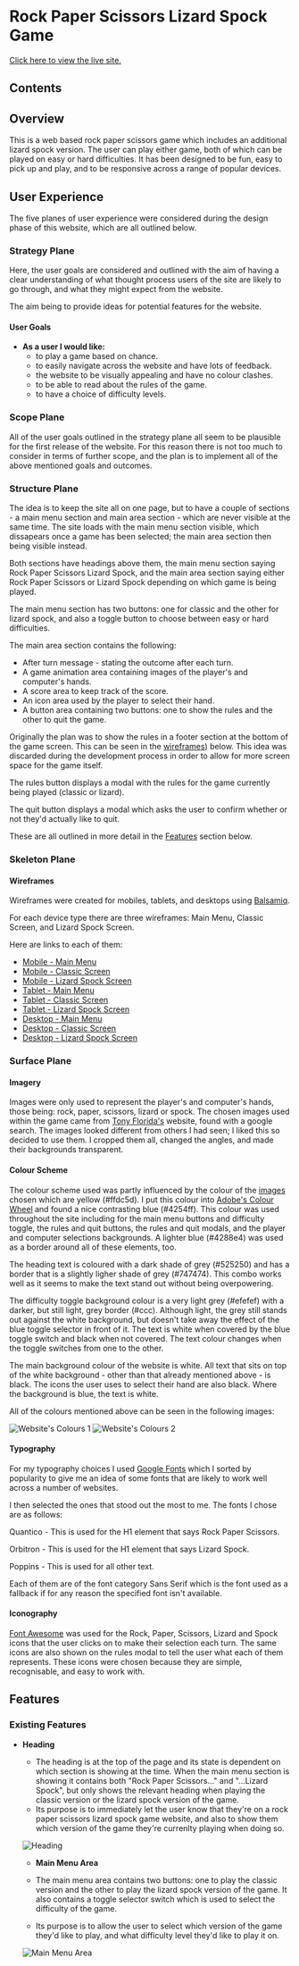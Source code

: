 # Rock Paper Scissors Lizard Spock Game

[Click here to view the live site.](https://ashfoster.github.io/rps-lizard-spock/)

## Contents

## Overview

This is a web based rock paper scissors game which includes an additional lizard spock version. The user can play either game, both of which can be played on easy or hard difficulties. It has been designed to be fun, easy to pick up and play, and to be responsive across a range of popular devices.

## User Experience

The five planes of user experience were considered during the design phase of this website, which are all outlined below.

### Strategy Plane

Here, the user goals are considered and outlined with the aim of having a clear understanding of what thought process users of the site are likely to go through, and what they might expect from the website. 

The aim being to provide ideas for potential features for the website.

#### User Goals
  - __As a user I would like:__
      - to play a game based on chance.
      - to easily navigate across the website and have lots of feedback.
      - the website to be visually appealing and have no colour clashes.
      - to be able to read about the rules of the game.
      - to have a choice of difficulty levels.

### Scope Plane

All of the user goals outlined in the strategy plane all seem to be plausible for the first release of the website. For this reason there is not too much to consider in terms of further scope, and the plan is to implement all of the above mentioned goals and outcomes.

### Structure Plane

The idea is to keep the site all on one page, but to have a couple of sections - a main menu section and main area section - which are never visible at the same time. The site loads with the main menu section visible, which dissapears once a game has been selected; the main area section then being visible instead.

Both sections have headings above them, the main menu section saying Rock Paper Scissors Lizard Spock, and the main area section saying either Rock Paper Scissors or Lizard Spock depending on which game is being played.

The main menu section has two buttons: one for classic and the other for lizard spock, and also a toggle button to choose between easy or hard difficulties.

The main area section contains the following:
- After turn message - stating the outcome after each turn.
- A game animation area containing images of the player's and computer's hands. 
- A score area to keep track of the score.
- An icon area used by the player to select their hand.
- A button area containing two buttons: one to show the rules and the other to quit the game.

Originally the plan was to show the rules in a footer section at the bottom of the game screen. This can be seen in the [wireframes](#wireframes)) below. This idea was discarded during the development process in order to allow for more screen space for the game itself.

The rules button displays a modal with the rules for the game currently being played (classic or lizard).

The quit button displays a modal which asks the user to confirm whether or not they'd actually like to quit.

These are all outlined in more detail in the [Features](#features) section below.

### Skeleton Plane

#### Wireframes

Wireframes were created for mobiles, tablets, and desktops using [Balsamiq](https://balsamiq.com/).

For each device type there are three wireframes: Main Menu, Classic Screen, and Lizard Spock Screen.

Here are links to each of them:

- [Mobile - Main Menu](assets/wireframes/mobile-menu.pdf)
- [Mobile - Classic Screen](assets/wireframes/mobile-classic.pdf)
- [Mobile - Lizard Spock Screen](assets/wireframes/mobile-lizard.pdf)
- [Tablet - Main Menu](assets/wireframes/tablet-menu.pdf)
- [Tablet - Classic Screen](assets/wireframes/tablet-classic.pdf)
- [Tablet - Lizard Spock Screen](assets/wireframes/tablet-lizard.pdf)
- [Desktop - Main Menu](assets/wireframes/desktop-menu.pdf)
- [Desktop - Classic Screen](assets/wireframes/desktop-classic.pdf)
- [Desktop - Lizard Spock Screen](assets/wireframes/desktop-lizard.pdf)

### Surface Plane

#### Imagery

Images were only used to represent the player's and computer's hands, those being: rock, paper, scissors, lizard or spock. The chosen images used within the game came from [Tony Florida's](https://tonyflorida.com/rock-paper-scissors-lizard-spock-rules/) website, found with a google search. The images looked different from others I had seen; I liked this so decided to use them. I cropped them all, changed the angles, and made their backgrounds transparent.

#### Colour Scheme

The colour scheme used was partly influenced by the colour of the [images](#imagery) chosen which are yellow (#ffdc5d). I put this colour into [Adobe's Colour Wheel](https://color.adobe.com/create/color-wheel) and found a nice contrasting blue (#4254ff). This colour was used throughout the site including for the main menu buttons and difficulty toggle, the rules and quit buttons, the rules and quit modals, and the player and computer selections backgrounds. A lighter blue (#4288e4) was used as a border around all of these elements, too.

The heading text is coloured with a dark shade of grey (#525250) and has a border that is a slightly ligher shade of grey (#747474). This combo works well as it seems to make the text stand out without being overpowering.

The difficulty toggle background colour is a very light grey (#efefef) with a darker, but still light, grey border (#ccc). Although light, the grey still stands out against the white background, but doesn't take away the effect of the blue toggle selector in front of it. The text is white when covered by the blue toggle switch and black when not covered. The text colour changes when the toggle switches from one to the other.

The main background colour of the website is white. All text that sits on top of the white background - other than that already mentioned above - is black. The icons the user uses to select their hand are also black. Where the background is blue, the text is white.

All of the colours mentioned above can be seen in the following images:

![Website's Colours 1](assets/images/colour-scheme1.jpg)
![Website's Colours 2](assets/images/colour-scheme2.jpg)

#### Typography

For my typography choices I used [Google Fonts](https://fonts.google.com/?sort=popularity) which I sorted by popularity to give me an idea of some fonts that are likely to work well across a number of websites.

I then selected the ones that stood out the most to me. The fonts I chose are as follows:

Quantico - This is used for the H1 element that says Rock Paper Scissors.

Orbitron - This is used for the H1 element that says Lizard Spock. 

Poppins - This is used for all other text.

Each of them are of the font category Sans Serif which is the font used as a fallback if for any reason the specified font isn't available.

#### Iconography

[Font Awesome](https://fontawesome.com/) was used for the Rock, Paper, Scissors, Lizard and Spock icons that the user clicks on to make their selection each turn. The same icons are also shown on the rules modal to tell the user what each of them represents. These icons were chosen because they are simple, recognisable, and easy to work with.

## Features

### Existing Features

- __Heading__

  - The heading is at the top of the page and its state is dependent on which section is showing at the time. When the main menu section is showing it contains both "Rock Paper Scissors..." and "...Lizard Spock", but only shows the relevant heading when playing the classic version or the lizard spock version of the game.
  - Its purpose is to immediately let the user know that they're on a rock paper scissors lizard spock game website, and also to show them which version of the game they're currenlty playing when doing so.
  
  ![Heading](assets/images/heading.jpg)

  - __Main Menu Area__

  - The main menu area contains two buttons: one to play the classic version and the other to play the lizard spock version of the game. It also contains a toggle selector switch which is used to select the difficulty of the game.
  - Its purpose is to allow the user to select which version of the game they'd like to play, and what difficulty level they'd like to play it on.

  ![Main Menu Area](assets/images/main-menu-area.jpg)


